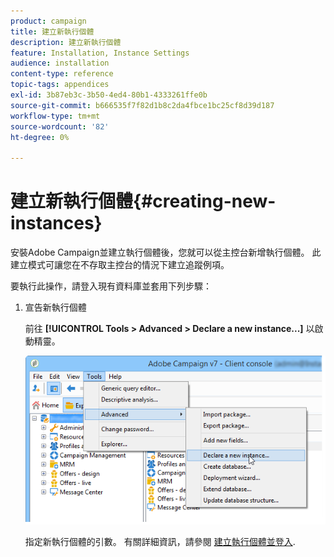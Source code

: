 ```yaml
---
product: campaign
title: 建立新執行個體
description: 建立新執行個體
feature: Installation, Instance Settings
audience: installation
content-type: reference
topic-tags: appendices
exl-id: 3b87eb3c-3b50-4ed4-80b1-4333261ffe0b
source-git-commit: b666535f7f82d1b8c2da4fbce1bc25cf8d39d187
workflow-type: tm+mt
source-wordcount: '82'
ht-degree: 0%

---
```


# 建立新執行個體{#creating-new-instances}



安裝Adobe Campaign並建立執行個體後，您就可以從主控台新增執行個體。 此建立模式可讓您在不存取主控台的情況下建立追蹤例項。

要執行此操作，請登入現有資料庫並套用下列步驟：

1. 宣告新執行個體

   前往 **[!UICONTROL Tools > Advanced > Declare a new instance...]** 以啟動精靈。

   ![](assets/s_ncs_install_declare_instance_menu.png)

   指定新執行個體的引數。 有關詳細資訊，請參閱 [建立執行個體並登入](../../installation/using/creating-an-instance-and-logging-on.md).
